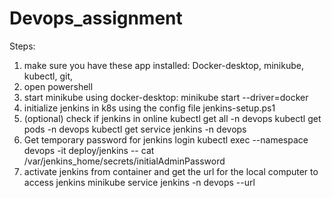 # Devops_assignment
Steps:
1. make sure you have these app installed: Docker-desktop, minikube, kubectl, git, 
2. open powershell
3. start minikube using docker-desktop:
minikube start --driver=docker
4. initialize jenkins in k8s using the config file
jenkins-setup.ps1
5. (optional) check if jenkins in online
kubectl get all -n devops
kubectl get pods -n devops
kubectl get service jenkins -n devops
6. Get temporary password for jenkins login 
kubectl exec --namespace devops -it deploy/jenkins -- cat /var/jenkins_home/secrets/initialAdminPassword
7. activate jenkins from container and get the url for the local computer to access jenkins
minikube service jenkins -n devops --url 
